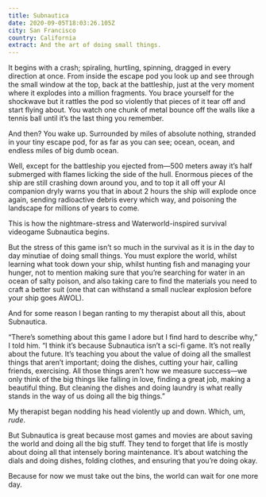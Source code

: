 ```yaml
---
title: Subnautica
date: 2020-09-05T18:03:26.105Z
city: San Francisco
country: California
extract: And the art of doing small things.
---
```

It begins with a crash; spiraling, hurtling, spinning, dragged in every direction at once. From inside the escape pod you look up and see through the small window at the top, back at the battleship, just at the very moment where it explodes into a million fragments. You brace yourself for the shockwave but it rattles the pod so violently that pieces of it tear off and start flying about. You watch one chunk of metal bounce off the walls like a tennis ball until it’s the last thing you remember.

And then? You wake up. Surrounded by miles of absolute nothing, stranded in your tiny escape pod, for as far as you can see; ocean, ocean, and endless miles of big dumb ocean.

Well, except for the battleship you ejected from—500 meters away it’s half submerged with flames licking the side of the hull. Enormous pieces of the ship are still crashing down around you, and to top it all off your AI companion dryly warns you that in about 2 hours the ship will explode once again, sending radioactive debris every which way, and poisoning the landscape for millions of years to come.

This is how the nightmare-stress and Waterworld-inspired survival videogame Subnautica begins. 

But the stress of this game isn’t so much in the survival as it is in the day to day minutiae of doing small things. You must explore the world, whilst learning what took down your ship, whilst hunting fish and managing your hunger, not to mention making sure that you’re searching for water in an ocean of salty poison, and also taking care to find the materials you need to craft a better suit (one that can withstand a small nuclear explosion before your ship goes AWOL). 

And for some reason I began ranting to my therapist about all this, about Subnautica. 

“There’s something about this game I adore but I find hard to describe why,” I told him. “I think it’s because Subnautica isn’t a sci-fi game. It’s not really about the future. It’s teaching you about the value of doing all the smallest things that aren’t important; doing the dishes, cutting your hair, calling friends, exercising. All those things aren’t how we measure success—we only think of the big things like falling in love, finding a great job, making a beautiful thing. But cleaning the dishes and doing laundry is what really stands in the way of us doing all the big things.” 

My therapist began nodding his head violently up and down. Which, um, _rude_.

But Subnautica is great because most games and movies are about saving the world and doing all the big stuff. They tend to forget that life is mostly about doing all that intensely boring maintenance. It’s about watching the dials and doing dishes, folding clothes, and ensuring that you’re doing okay. 

Because for now we must take out the bins, the world can wait for one more day. 



